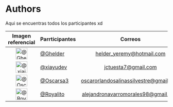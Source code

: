 # Authors

Aqui se encuentras todos los participantes xd 

Imagen referencial|Parrticipantes|Correos
:-:|---|:-:
<img class='float-left rounded-1' src='https://avatars.githubusercontent.com/u/124539812?s=120&v=4' width='36' height='36' alt='@Ghelder'>|[@Ghelder](https://github.com/Ghelder)| helder_yeremy@hotmail.com
<img class='float-left rounded-1' src='https://avatars.githubusercontent.com/u/99785212?v=4' width='36' height='36' alt='@xiajudev'>|[@xiayudev](https://github.com/xiayudev)| jctuesta7@gmail.com
<img class='float-left rounded-1' src='https://avatars.githubusercontent.com/u/124274676?v=4' width='36' height='36' alt='@Oscarsa3'>|[@Oscarsa3](https://github.com/Oscarsa3)|oscarorlandosalinassilvestre@gmail.com
<img class='float-left rounded-1' src='https://avatars.githubusercontent.com/u/114327387?v=4' width='36' height='36' alt='@Royalito'>|[@Royalito](https://github.com/Royalito)|alejandronavarromorales98@gmail.com